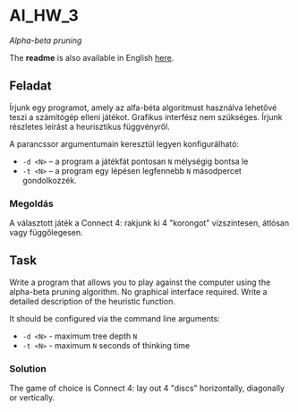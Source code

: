 # AI_HW_3

_Alpha-beta pruning_

The __readme__ is also available in English [here](#task).

## Feladat
Írjunk egy programot, amely az alfa-béta algoritmust használva lehetővé teszi a számítógép elleni játékot. Grafikus interfész nem szükséges. Írjunk részletes leírást a heurisztikus függvényről.

A parancssor argumentumain keresztül legyen konfigurálható:
  * `-d <N>` – a program a játékfát pontosan `N` mélységig bontsa le
  * `-t <N>` – a program egy lépésen legfennebb `N` másodpercet gondolkozzék.

### Megoldás
A választott játék a Connect 4: rakjunk ki 4 "korongot" vízszintesen, átlósan vagy függőlegesen.

  
## Task  
Write a program that allows you to play against the computer using the alpha-beta pruning algorithm. No graphical interface required. Write a detailed description of the heuristic function.

It should be configured via the command line arguments:
  * `-d <N>` - maximum tree depth `N` 
  * `-t <N>` - maximum `N` seconds of thinking time

### Solution
The game of choice is Connect 4: lay out 4 "discs" horizontally, diagonally or vertically.
